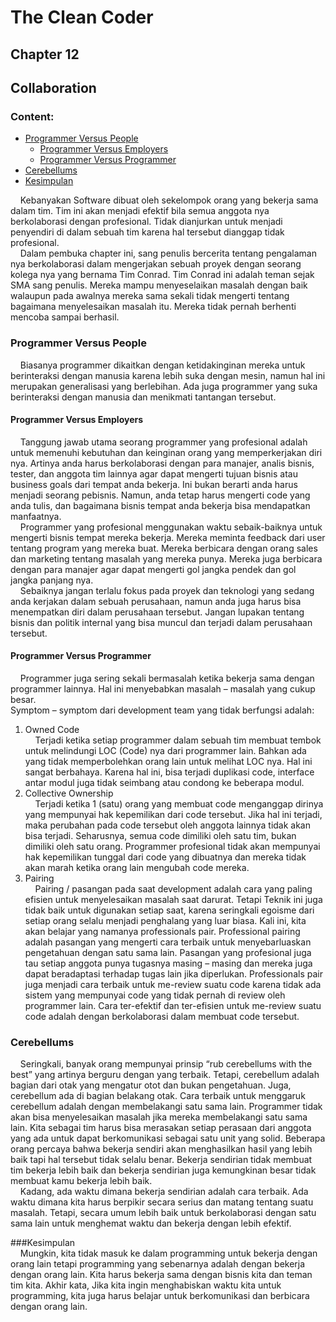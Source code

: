 # The Clean Coder
## Chapter 12
## Collaboration	

### Content:
* [Programmer Versus People](#programmer-versus-people)
   * [Programmer Versus Employers](#programmer-versus-employers)
   * [Programmer Versus Programmer](#programmer-versus-programmer)
* [Cerebellums](#cerebellums)
* [Kesimpulan](#kesimpulan)

&nbsp;&nbsp;&nbsp;&nbsp;Kebanyakan Software dibuat oleh sekelompok orang yang bekerja sama dalam tim. Tim ini akan menjadi efektif bila semua anggota nya berkolaborasi dengan profesional. Tidak dianjurkan untuk menjadi penyendiri di dalam sebuah tim karena hal tersebut dianggap tidak profesional.</br>
&nbsp;&nbsp;&nbsp;&nbsp;Dalam pembuka chapter ini, sang penulis bercerita tentang pengalaman nya berkolaborasi dalam mengerjakan sebuah proyek dengan seorang kolega nya yang bernama Tim Conrad. Tim Conrad ini adalah teman sejak SMA sang penulis. Mereka mampu menyeselaikan masalah dengan baik walaupun pada awalnya mereka sama sekali tidak mengerti tentang bagaimana menyelesaikan masalah itu. Mereka tidak pernah berhenti mencoba sampai berhasil.</br>

### Programmer Versus People
&nbsp;&nbsp;&nbsp;&nbsp;Biasanya programmer dikaitkan dengan ketidakinginan mereka untuk berinteraksi dengan manusia karena lebih suka dengan mesin, namun hal ini merupakan generalisasi yang berlebihan. Ada juga programmer yang suka berinteraksi dengan manusia dan menikmati tantangan tersebut.</br>
#### Programmer Versus Employers</br>
&nbsp;&nbsp;&nbsp;&nbsp;Tanggung jawab utama seorang programmer yang profesional adalah untuk memenuhi kebutuhan dan keinginan orang yang memperkerjakan diri nya. Artinya anda harus berkolaborasi dengan para manajer, analis bisnis, tester, dan anggota tim lainnya agar dapat mengerti tujuan bisnis atau business goals dari tempat anda bekerja. Ini bukan berarti anda harus menjadi seorang pebisnis. Namun, anda tetap harus mengerti code yang anda tulis, dan bagaimana bisnis tempat anda bekerja bisa mendapatkan manfaatnya.</br>
&nbsp;&nbsp;&nbsp;&nbsp;Programmer yang profesional menggunakan waktu sebaik-baiknya untuk mengerti bisnis tempat mereka bekerja. Mereka meminta feedback dari user tentang program yang mereka buat. Mereka berbicara dengan orang sales dan marketing tentang masalah yang mereka punya. Mereka juga berbicara dengan para manajer agar dapat mengerti gol jangka pendek dan gol jangka panjang nya.</br>
&nbsp;&nbsp;&nbsp;&nbsp;Sebaiknya jangan terlalu fokus pada proyek dan teknologi yang sedang anda kerjakan dalam sebuah perusahaan, namun anda juga harus bisa menempatkan diri dalam perusahaan tersebut. Jangan lupakan tentang bisnis dan politik internal yang bisa muncul dan terjadi dalam perusahaan tersebut. </br>
#### Programmer Versus Programmer<br>
&nbsp;&nbsp;&nbsp;&nbsp;Programmer juga sering sekali bermasalah ketika bekerja sama dengan programmer lainnya. Hal ini menyebabkan masalah – masalah yang cukup besar.</br>
Symptom – symptom dari development team yang tidak berfungsi adalah:</br>
1. Owned Code</br>
&nbsp;&nbsp;&nbsp;&nbsp;Terjadi ketika setiap programmer dalam sebuah tim membuat tembok untuk melindungi LOC (Code) nya dari programmer lain. Bahkan ada yang tidak memperbolehkan orang lain untuk melihat LOC nya. Hal ini sangat berbahaya. Karena hal ini, bisa terjadi duplikasi code, interface antar modul juga tidak seimbang atau condong ke beberapa modul.</br>
2. Collective Ownership</br>
&nbsp;&nbsp;&nbsp;&nbsp;Terjadi ketika 1 (satu) orang yang membuat code menganggap dirinya yang mempunyai hak kepemilikan dari code tersebut. Jika hal ini terjadi, maka perubahan pada code tersebut oleh anggota lainnya tidak akan bisa terjadi. Seharusnya, semua code dimiliki oleh satu tim, bukan dimiliki oleh satu orang. Programmer profesional tidak akan mempunyai hak kepemilikan tunggal dari code yang dibuatnya dan mereka tidak akan marah ketika orang lain mengubah code mereka.</br>
3. Pairing</br>
&nbsp;&nbsp;&nbsp;&nbsp;Pairing / pasangan pada saat development adalah cara yang paling efisien untuk menyelesaikan masalah saat darurat. Tetapi Teknik ini juga tidak baik untuk digunakan setiap saat, karena seringkali egoisme dari setiap orang selalu menjadi penghalang yang luar biasa. Kali ini, kita akan belajar yang namanya professionals pair. Professional pairing adalah pasangan yang mengerti cara terbaik untuk menyebarluaskan pengetahuan dengan satu sama lain. Pasangan yang profesional juga tau setiap anggota punya tugasnya masing – masing dan mereka juga dapat beradaptasi terhadap tugas lain jika diperlukan. Professionals pair juga menjadi cara terbaik untuk me-review suatu code karena tidak ada sistem yang mempunyai code yang tidak pernah di review oleh programmer lain. Cara ter-efektif dan ter-efisien untuk me-review suatu code adalah dengan berkolaborasi dalam membuat code tersebut.</br>

### Cerebellums</br>
&nbsp;&nbsp;&nbsp;&nbsp;Seringkali, banyak orang mempunyai prinsip “rub cerebellums with the best” yang artinya berguru dengan yang terbaik. Tetapi, cerebellum adalah bagian dari otak yang mengatur otot dan bukan pengetahuan. Juga, cerebellum ada di bagian belakang otak. Cara terbaik untuk menggaruk cerebellum adalah dengan membelakangi satu sama lain. Programmer tidak akan bisa menyelesaikan masalah jika mereka membelakangi satu sama lain. Kita sebagai tim harus bisa merasakan setiap perasaan dari anggota yang ada untuk dapat berkomunikasi sebagai satu unit yang solid. Beberapa orang percaya bahwa bekerja sendiri akan menghasilkan hasil yang lebih baik tapi hal tersebut tidak selalu benar. Bekerja sendirian tidak membuat tim bekerja lebih baik dan bekerja sendirian juga kemungkinan besar tidak membuat kamu bekerja lebih baik.</br>
&nbsp;&nbsp;&nbsp;&nbsp;Kadang, ada waktu dimana bekerja sendirian adalah cara terbaik. Ada waktu dimana kita harus berpikir secara serius dan matang tentang suatu masalah. Tetapi, secara umum lebih baik untuk berkolaborasi dengan satu sama lain untuk menghemat waktu dan bekerja dengan lebih efektif.</br>

###Kesimpulan</br>
&nbsp;&nbsp;&nbsp;&nbsp;Mungkin, kita tidak masuk ke dalam programming untuk bekerja dengan orang lain tetapi programming yang sebenarnya adalah dengan bekerja dengan orang lain. Kita harus bekerja sama dengan bisnis kita dan teman tim kita. Akhir kata, Jika kita ingin menghabiskan waktu kita untuk programming, kita juga harus belajar untuk berkomunikasi dan berbicara dengan orang lain.</br>
